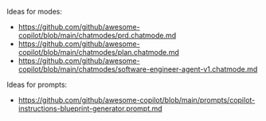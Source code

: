 Ideas for modes:

- https://github.com/github/awesome-copilot/blob/main/chatmodes/prd.chatmode.md
- https://github.com/github/awesome-copilot/blob/main/chatmodes/plan.chatmode.md
- https://github.com/github/awesome-copilot/blob/main/chatmodes/software-engineer-agent-v1.chatmode.md

Ideas for prompts:

- https://github.com/github/awesome-copilot/blob/main/prompts/copilot-instructions-blueprint-generator.prompt.md
